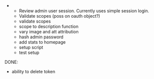 - - Review admin user session. Currently uses simple session login.
  - Validate scopes (poss on oauth object?)
  - validate scopes
  - scope to description function
  - vary image and att attribution
  - hash admin password
  - add stats to homepage
  - setup script
  - test setup

DONE:
- ability to delete token
